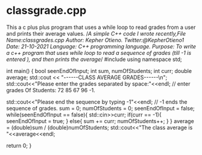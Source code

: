 # classgrade.cpp
This a c plus plus program that uses a while loop to read grades from a user and prints their average values.
/*A simple C++ code I wrote recently,File Name:classgrades.cpp
Author: Kepher Otieno.
Twitter:@KepherOtieno1
Date: 21-10-2021
Language: C++ programming language.
Purpose: To write a c++ program that uses while loop to read a sequence of grades (till -1 is entered ), 
and then prints the average*/
#include <iostream>
using namespace std;

int main() {
  bool seenEndOfInput;
  int sum, numOfStudents;
  int curr;
  double average;
  std::cout << "------CLASS AVERAGE GRADES------\n";
  std::cout<<"Please enter the grades separated by space:"<<endl; // enter grades Of Students: 72 85 67 96 -1.
  
  std::cout<<"Please end the sequence by typing -1"<<endl; // -1 ends the sequence of grades.
  sum = 0;
  numOfStudents = 0;
  seenEndOfInput = false;
  while(seenEndOfInput == false){
    std::cin>>curr;
    if(curr == -1){
      seenEndOfInput = true;
    }
    else{
      sum += curr;
      numOfStudents++;
    }
  }
  average = (double)sum / (double)numOfStudents;
  std::cout<<"The class average is  "<<average<<endl;
  
return 0;
}
